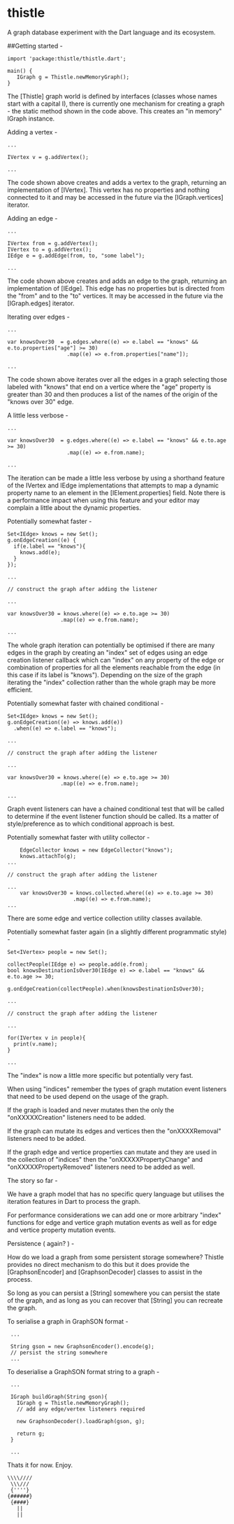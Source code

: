 thistle
=======

A graph database experiment with the Dart language and its ecosystem.

##Getting started -
    
    import 'package:thistle/thistle.dart';
    
    main() {
       IGraph g = Thistle.newMemoryGraph();
    }

The [Thistle] graph world is defined by interfaces (classes whose names start with 
a capital I), there is currently one mechanism for creating a graph - the static 
method shown in the code above. This creates an "in memory" IGraph instance.

Adding a vertex - 

    ...
    
    IVertex v = g.addVertex();
    
    ...

The code shown above creates and adds a vertex to the graph, returning an implementation
of [IVertex]. This vertex has no properties and nothing connected to it and may be 
accessed in the future via the [IGraph.vertices] iterator.


Adding an edge - 

    ...
    
    IVertex from = g.addVertex();
    IVertex to = g.addVertex();
    IEdge e = g.addEdge(from, to, "some label");
    
    ...

The code shown above creates and adds an edge to the graph, returning an implementation
of [IEdge]. This edge has no properties but is directed from the "from" and to the "to" 
vertices. It may be accessed in the future via the [IGraph.edges] iterator.


Iterating over edges - 

    ...
    
    var knowsOver30  = g.edges.where((e) => e.label == "knows" && e.to.properties["age"] >= 30)
                       .map((e) => e.from.properties["name"]);
    
    ...

The code shown above iterates over all the edges in a graph selecting those labeled
with "knows" that end on a vertice where the "age" property is greater than 30 and then 
produces a list of the names of the origin of the "knows over 30" edge.

A little less verbose - 

    ...
    
    var knowsOver30  = g.edges.where((e) => e.label == "knows" && e.to.age >= 30)
                       .map((e) => e.from.name);
    
    ...

The iteration can be made a little less verbose by using a shorthand feature of the 
IVertex and IEdge implementations that attempts to map a dynamic property name
to an element in the [IElement.properties] field. Note there is a performance impact
when using this feature and your editor may complain a little about the dynamic 
properties.


Potentially somewhat faster - 

    Set<IEdge> knows = new Set();
    g.onEdgeCreation((e) {
      if(e.label == "knows"){
        knows.add(e);
      }
    });
    
    ...
    
    // construct the graph after adding the listener

    ...
    
    var knowsOver30 = knows.where((e) => e.to.age >= 30)
                     .map((e) => e.from.name);
    
    ...

The whole graph iteration can potentially be optimised if there are many edges 
in the graph by creating an "index" set of edges using an edge creation listener 
callback which can "index" on any property of the edge or combination of properties 
for all the elements reachable from the edge (in this case if its label is 
"knows"). Depending on the size of the graph iterating the "index" collection rather 
than the whole graph may be more efficient.

Potentially somewhat faster with chained conditional - 

    Set<IEdge> knows = new Set();
    g.onEdgeCreation((e) => knows.add(e))
      .when((e) => e.label == "knows");
      
    ...
    
    // construct the graph after adding the listener

    ...
    
    var knowsOver30 = knows.where((e) => e.to.age >= 30)
                     .map((e) => e.from.name);
    
    ...
    
Graph event listeners can have a chained conditional test that will be called
to determine if the event listener function should be called. Its a matter of
style/preference as to which conditional approach is best.

Potentially somewhat faster with utility collector - 

        EdgeCollector knows = new EdgeCollector("knows");
        knows.attachTo(g);
    ...
    
    // construct the graph after adding the listener

    ...
        var knowsOver30 = knows.collected.where((e) => e.to.age >= 30)
                         .map((e) => e.from.name);
    ...
    
There are some edge and vertice collection utility classes available.



Potentially somewhat faster again (in a slightly different programmatic style) - 

    Set<IVertex> people = new Set();

    collectPeople(IEdge e) => people.add(e.from);
    bool knowsDestinationIsOver30(IEdge e) => e.label == "knows" && e.to.age >= 30;

    g.onEdgeCreation(collectPeople).when(knowsDestinationIsOver30);
    
    ...
    
    // construct the graph after adding the listener

    ...
    
    for(IVertex v in people){
      print(v.name);
    }
    
    ...

The "index" is now a little more specific but potentially very fast.

When using "indices" remember the types of graph mutation event 
listeners that need to be used depend on the usage of the graph. 

If the graph is loaded and never mutates then the only the "onXXXXXCreation" 
listeners need to be added.

If the graph can mutate its edges and vertices then the "onXXXXRemoval"
listeners need to be added.

If the graph edge and vertice properties can mutate and they are used
in the collection of "indices" then the "onXXXXXPropertyChange" and 
"onXXXXXPropertyRemoved" listeners need to be added as well.


The story so far - 

We have a graph model that has no specific query language but utilises
the iteration features in Dart to process the graph. 

For performance considerations we can add one or more arbitrary "index" 
functions for edge and vertice graph mutation events as well as for
edge and vertice property mutation events.


Persistence ( again? ) -

How do we load a graph from some persistent storage somewhere? 
Thistle provides no direct mechanism to do this but it does provide the 
[GraphsonEncoder] and [GraphsonDecoder] classes to assist in the process.

So long as you can persist a [String] somewhere you can persist the state
of the graph, and as long as you can recover that [String] you can recreate
the graph.

To serialise a graph in GraphSON format -

     ...
     
     String gson = new GraphsonEncoder().encode(g);
     // persist the string somewhere
     ...
     
To deserialise a GraphSON format string to a graph -

     ...
     
     IGraph buildGraph(String gson){
       IGraph g = Thistle.newMemoryGraph();
       // add any edge/vertex listeners required
       
       new GraphsonDecoder().loadGraph(gson, g);
       
       return g;
     }
     
     ...
     
Thats it for now. Enjoy.

    \\\\////
     \\\///
     {''''}
    {######}
     {####}
       ||
       || 

